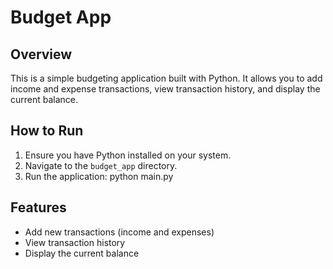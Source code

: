 # Budget App

## Overview

This is a simple budgeting application built with Python. It allows you to add income and expense transactions, view transaction history, and display the current balance.



## How to Run

1. Ensure you have Python installed on your system.
2. Navigate to the `budget_app` directory.
3. Run the application:
python main.py

## Features

- Add new transactions (income and expenses)
- View transaction history
- Display the current balance
